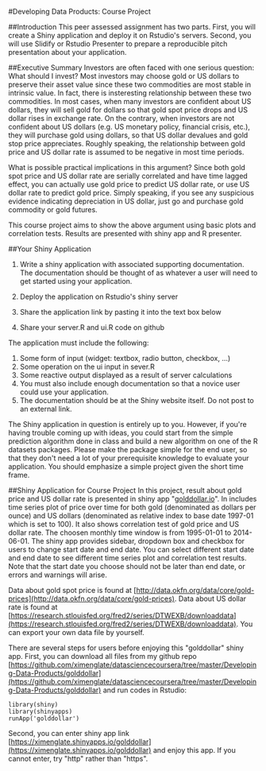 #Developing Data Products: Course Project

##Introduction
This peer assessed assignment has two parts. First, you will create a Shiny application and deploy it on Rstudio's servers. Second, you will use Slidify or Rstudio Presenter to prepare a reproducible pitch presentation about your application.

##Executive Summary
Investors are often faced with one serious question: What should I invest? Most investors may choose gold or US dollars to preserve their asset value since these two commodities are most stable in intrinsic value. In fact, there is insteresting relationship between these two commodities. In most cases, when many investors are confident about US dollars, they will sell gold for dollars so that gold spot price drops and US dollar rises in exchange rate. On the contrary, when investors are not confident about US dollars (e.g. US monetary policy, financial crisis, etc.), they will purchase gold using dollars, so that US dollar devalues and gold stop price appreciates. Roughly speaking, the relationship between gold price and US dollar rate is assumed to be negative in most time periods. 

What is possible practical implications in this argument? Since both gold spot price and US dollar rate are serially correlated and have time lagged effect, you can actually use gold price to predict US dollar rate, or use US dollar rate to predict gold price. Simply speaking, if you see any suspicious evidence indicating depreciation in US dollar, just go and purchase gold commodity or gold futures. 

This course project aims to show the above argument using basic plots and correlation tests. Results are presented with shiny app and R presenter. 

##Your Shiny Application
1. Write a shiny application with associated supporting documentation. The documentation should be thought of as whatever a user will need to get started using your application.

2. Deploy the application on Rstudio's shiny server

3. Share the application link by pasting it into the text box below

4. Share your server.R and ui.R code on github

The application must include the following:

1. Some form of input (widget: textbox, radio button, checkbox, ...)  
2. Some operation on the ui input in sever.R  
3. Some reactive output displayed as a result of server calculations  
4. You must also include enough documentation so that a novice user could use your application.  
5. The documentation should be at the Shiny website itself. Do not post to an external link.  

The Shiny application in question is entirely up to you. However, if you're having trouble coming up with ideas, you could start from the simple prediction algorithm done in class and build a new algorithm on one of the R datasets packages. Please make the package simple for the end user, so that they don't need a lot of your prerequisite knowledge to evaluate your application. You should emphasize a simple project given the short time frame.  

##Shiny Application for Course Project
In this project, result about gold price and US dollar rate is presented in shiny app "[golddollar.io](https://ximenglate.shinyapps.io/golddollar)". In includes time series plot of price over time for both gold (denominated as dollars per ounce) and US dollars (denominated as relative index to base date 1997-01 which is set to 100). It also shows correlation test of gold price and US dollar rate. The choosen monthly time window is from 1995-01-01 to 2014-06-01. The shiny app provides sidebar, dropdown box and checkbox for users to change start date and end date. You can select different start date and end date to see different time series plot and correlation test results. Note that the start date you choose should not be later than end date, or errors and warnings will arise.

Data about gold spot price is found at [http://data.okfn.org/data/core/gold-prices](http://data.okfn.org/data/core/gold-prices). Data about US dollar rate is found at [https://research.stlouisfed.org/fred2/series/DTWEXB/downloaddata](https://research.stlouisfed.org/fred2/series/DTWEXB/downloaddata). You can export your own data file by yourself. 

There are several steps for users before enjoying this "golddollar" shiny app.
First, you can download all files from my github repo [https://github.com/ximenglate/datasciencecoursera/tree/master/Developing-Data-Products/golddollar](https://github.com/ximenglate/datasciencecoursera/tree/master/Developing-Data-Products/golddollar) and run codes in Rstudio:
```
library(shiny)
library(shinyapps)
runApp('golddollar')
```
Second, you can enter shiny app link [https://ximenglate.shinyapps.io/golddollar](https://ximenglate.shinyapps.io/golddollar) and enjoy this app. If you cannot enter, try "http" rather than "https".
